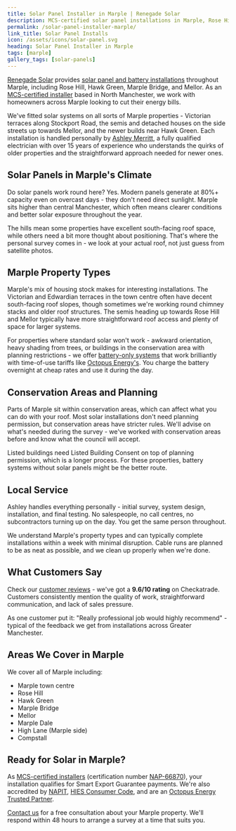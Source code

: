 ```yaml
---
title: Solar Panel Installer in Marple | Renegade Solar
description: MCS-certified solar panel installations in Marple, Rose Hill, Hawk Green and Mellor. Local electrician with 15 years experience and 9.6/10 Checkatrade rating.
permalink: /solar-panel-installer-marple/
link_title: Solar Panel Installs
icon: /assets/icons/solar-panel.svg
heading: Solar Panel Installer in Marple
tags: [marple]
gallery_tags: [solar-panels]
---
```


[Renegade Solar](/about/) provides [solar panel and battery installations](/services/solar-and-battery-installations/) throughout Marple, including Rose Hill, Hawk Green, Marple Bridge, and Mellor. As an [MCS-certified installer](/accreditations/mcs-certified/) based in North Manchester, we work with homeowners across Marple looking to cut their energy bills.

We've fitted solar systems on all sorts of Marple properties - Victorian terraces along Stockport Road, the semis and detached houses on the side streets up towards Mellor, and the newer builds near Hawk Green. Each installation is handled personally by [Ashley Merritt](/about/), a fully qualified electrician with over 15 years of experience who understands the quirks of older properties and the straightforward approach needed for newer ones.

## Solar Panels in Marple's Climate

Do solar panels work round here? Yes. Modern panels generate at 80%+ capacity even on overcast days - they don't need direct sunlight. Marple sits higher than central Manchester, which often means clearer conditions and better solar exposure throughout the year.

The hills mean some properties have excellent south-facing roof space, while others need a bit more thought about positioning. That's where the personal survey comes in - we look at your actual roof, not just guess from satellite photos.

## Marple Property Types

Marple's mix of housing stock makes for interesting installations. The Victorian and Edwardian terraces in the town centre often have decent south-facing roof slopes, though sometimes we're working round chimney stacks and older roof structures. The semis heading up towards Rose Hill and Mellor typically have more straightforward roof access and plenty of space for larger systems.

For properties where standard solar won't work - awkward orientation, heavy shading from trees, or buildings in the conservation area with planning restrictions - we offer [battery-only systems](/services/home-battery-installations/) that work brilliantly with time-of-use tariffs like [Octopus Energy's](https://octopus.energy/tariffs/). You charge the battery overnight at cheap rates and use it during the day.

## Conservation Areas and Planning

Parts of Marple sit within conservation areas, which can affect what you can do with your roof. Most solar installations don't need planning permission, but conservation areas have stricter rules. We'll advise on what's needed during the survey - we've worked with conservation areas before and know what the council will accept.

Listed buildings need Listed Building Consent on top of planning permission, which is a longer process. For these properties, battery systems without solar panels might be the better route.

## Local Service

Ashley handles everything personally - initial survey, system design, installation, and final testing. No salespeople, no call centres, no subcontractors turning up on the day. You get the same person throughout.

We understand Marple's property types and can typically complete installations within a week with minimal disruption. Cable runs are planned to be as neat as possible, and we clean up properly when we're done.

## What Customers Say

Check our [customer reviews](/reviews/) - we've got a **9.6/10 rating** on Checkatrade. Customers consistently mention the quality of work, straightforward communication, and lack of sales pressure.

As one customer put it: "Really professional job would highly recommend" - typical of the feedback we get from installations across Greater Manchester.

## Areas We Cover in Marple

We cover all of Marple including:

- Marple town centre
- Rose Hill
- Hawk Green
- Marple Bridge
- Mellor
- Marple Dale
- High Lane (Marple side)
- Compstall

## Ready for Solar in Marple?

As [MCS-certified installers](/accreditations/mcs-certified/) (certification number [NAP-66870](https://mcscertified.com/find-an-installer/)), your installation qualifies for Smart Export Guarantee payments. We're also accredited by [NAPIT](/accreditations/napit/), [HIES Consumer Code](/accreditations/hies-consumer-code/), and are an [Octopus Energy Trusted Partner](/accreditations/octopus-trusted-partner/).

[Contact us](/contact/) for a free consultation about your Marple property. We'll respond within 48 hours to arrange a survey at a time that suits you.
